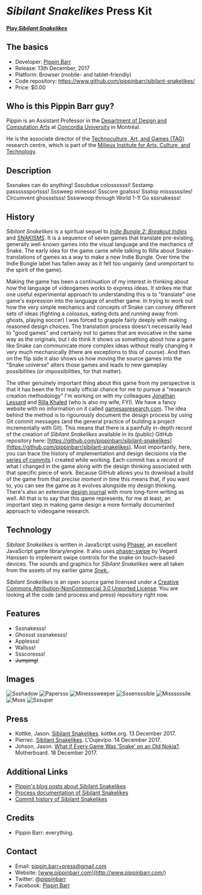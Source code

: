 # *Sibilant Snakelikes* Press Kit

#### [Play _Sibilant Snakelikes_](https://pippinbarr.github.io/sibilant-snakelikes/)

## The basics

* Developer: [Pippin Barr](http://www.pippinbarr.com/)
* Release: 13th December, 2017
* Platform: Browser (mobile- and tablet-friendly)
* Code repository: https://www.github.com/pippinbarr/sibilant-snakelikes/
* Price: $0.00

## Who is this Pippin Barr guy?

Pippin is an Assistant Professor in the [Department of Design and Computation Arts](http://www.concordia.ca/finearts/design.html) at [Concordia University](http://www.concordia.ca/) in Montréal.

He is the associate director of the [Technoculture, Art, and Games (TAG)](http://tag.hexagram.ca/) research centre, which is part of the [Milieux Institute for Arts, Culture, and Technology](http://milieux.concordia.ca/).

## Description

Sssnakes can do anything! Sssubdue colossssssi! Ssstamp passssssportsss! Sssweep minesss! Ssscore goalsss! Ssstop missssssiles! Circumvent ghossstsss! Ssswwoop through World 1-1! Go sssnakesss!

## History

_Sibilant Snakelikes_ is a spiritual sequel to [_Indie Bungle 2: Breakout Indies_](http://www.pippinbarr.com/2016/01/20/indie-bungle-2-breakout-indies/) and [_SNAKISMS_](http://www.pippinbarr.com/2017/01/25/snakisms/). It is a sequence of seven games that translate pre-existing, generally well-known games into the visual language and the mechanics of Snake. The early idea for the game came while talking to Rilla about Snake-translations of games as a way to make a new Indie Bungle. Over time the Indie Bungle label has fallen away as it felt too ungainly (and unimportant to the spirit of the game).

Making the game has been a continuation of my interest in thinking about how the language of videogames works to express ideas. It strikes me that one useful experimental approach to understanding this is to "translate" one game's expression into the language of another game. In trying to work out how the very simple mechanics and concepts of Snake can convey different sets of ideas (fighting a colossus, eating dots and running away from ghosts, playing soccer) I was forced to grapple fairly deeply with making reasoned design choices. The translation process doesn't necessarily lead to "good games" and certainly not to games that are evocative in the same way as the originals, but I do think it shows us something about how a game like Snake can communicate more complex ideas without really changing it very much mechanically (there are exceptions to this of course). And then on the flip side it also shows us how moving the source games into the "Snake universe" alters those games and leads to new gameplay possibilities (or impossibilities, for that matter).

The other genuinely important thing about this game from my perspective is that it has been the first really official chance for me to pursue a "research creation methodology" I'm working on with my colleagues [Jonathan Lessard](http://www.absurdus.net/absurdus/) and [Rilla Khaled](http://rillakhaled.com/) (who is also my wife, FYI). We have a fancy website with no information on it called [gamesasresearch.com](http://gamesasresearch.com/). The idea behind the method is to rigourously document the design process by using Git commit messages (and the general practice of building a project incrementally with Git). This means that there is a painfully in-depth record of the creation of _Sibilant Snakelikes_ available in its (public) GitHub repository here: [https://github.com/pippinbarr/sibilant-snakelikes](https://github.com/pippinbarr/sibilant-snakelikes). Most importantly, here, you can trace the history of implementation and design decisions via the [series of commits](https://github.com/pippinbarr/sibilant-snakelikes/commits/master) I created while working. Each commit has a record of what I changed in the game along with the design thinking associated with that specific piece of work. Because GitHub allows you to download a build of the game from that _precise moment in time_ this means that, if you want to, you can see the game as it evolves alongside my design thinking. There's also an extensive [design journal](https://github.com/pippinbarr/sibilant-snakelikes/tree/master/process) with more long-form writing as well. All that is to say that this game represents, for me at least, an important step in making game design a more formally documented approach to videogame research.


## Technology

_Sibilant Snakelikes_ is written in JavaScript using [Phaser](http://www.phaser.io/), an excellent JavaScript game library/engine. It also uses [phaser-swipe](https://github.com/flogvit/phaser-swipe) by Vegard Hanssen to implement swipe controls for the snake on touch-based devices. The sounds and graphics for _Sibilant Snakelikes_ were all taken from the assets of my earlier game [*Snek.*](https://www.pippinbarr.com/2013/06/13/snek/).

_Sibilant Snakelikes_ is an open source game licensed under a [Creative Commons Attribution-NonCommercial 3.0 Unported License](http://creativecommons.org/licenses/by-nc/3.0/). You are looking at the code (and process and press) repository right now.

## Features

- Sssnakesss!
- Ghossst sssnakesss!
- Applesss!
- Wallsss!
- Ssscoresss!
- ~~Jumping!~~

## Images

![Ssshadow](images/ssshadow-of-the-colossssssusss.png) ![Papersss](images/papersss-pleassse.png) ![Minesssweeper](images/minesssweeper.png) ![Sssensssible](images/sssensssible-sssoccer.png) ![Missssssile](images/missssssile-command.png) ![Msss](images/msss-pacman.png) ![Sssuper](images/sssuper-mario-brosss.png)

## Press

- Kottke, Jason. [Sibilant Snakelikes](https://kottke.org/17/12/sibilant-snakelikes). kottke.org. 13 December 2017.
- Pierrec. [Sibilant Snakelikes](http://oujevipo.fr/general/6463-sibilant-snakelikes/). L'Oujevipo. 14 December 2017.
- Johson, Jason. [What if Every Game Was ‘Snake’ on an Old Nokia?](https://motherboard.vice.com/en_us/article/5955zb/what-if-every-game-was-snake-on-an-old-nokia). Motherboard. 18 December 2017.

## Additional Links

- [Pippin's blog posts about Sibilant Snakelikes](http://www.pippinbarr.com/search.html?q=sibilant-snakelikes)
- [Process documentation of Sibilant Snakelikes](https://github.com/pippinbarr/sibilant-snakelikes/tree/master/process)
- [Commit history of Sibilant Snakelikes](https://github.com/pippinbarr/sibilant-snakelikes/commits/master)

## Credits

* Pippin Barr: everything.

## Contact

* Email: [pippin.barr+press@gmail.com](mailto:pippin.barr+press@gmail.com)
* Website: [www.pippinbarr.com](http://www.pippinbarr.com/)
* Twitter: [@pippinbarr](https://www.twitter.com/pippinbarr)
* Facebook: [Pippin Barr](http://www.facebook.com/pippin.barr)
